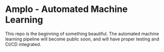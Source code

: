 # Amplo - Automated Machine Learning
This repo is the beginning of something beautiful. The automated machine learning pipeline will become public soon, and will have proper testing and CI/CD integrated.
